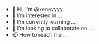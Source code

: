 - 👋 Hi, I’m @xenevyyy
- 👀 I’m interested in ...
- 🌱 I’m currently learning ...
- 💞️ I’m looking to collaborate on ...
- 📫 How to reach me ...

<!---
xenevyyy/xenevyyy is a ✨ special ✨ repository because its `README.md` (this file) appears on your GitHub profile.
You can click the Preview link to take a look at your changes.
--->
